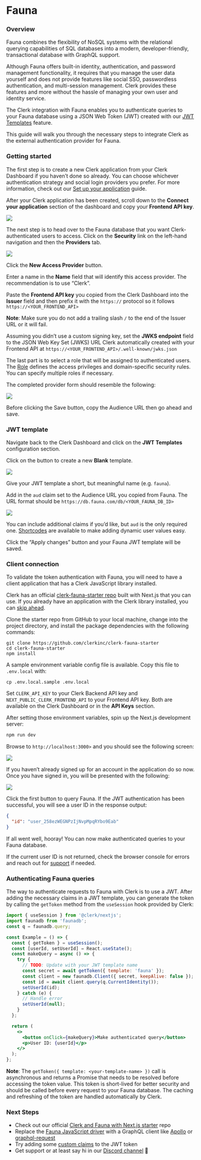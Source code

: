 # Fauna

### Overview

Fauna combines the flexibility of NoSQL systems with the relational querying capabilities of SQL databases into a modern, developer-friendly, transactional database with GraphQL support.

Although Fauna offers built-in identity, authentication, and password management functionality, it requires that you manage the user data yourself and does not provide features like social SSO, passwordless authentication, and multi-session management. Clerk provides these features and more without the hassle of managing your own user and identity service.

The Clerk integration with Fauna enables you to authenticate queries to your Fauna database using a JSON Web Token (JWT) created with our [JWT Templates](../popular-guides/jwt-templates.md) feature.

This guide will walk you through the necessary steps to integrate Clerk as the external authentication provider for Fauna.

### Getting started

The first step is to create a new Clerk application from your Clerk Dashboard if you haven’t done so already. You can choose whichever authentication strategy and social login providers you prefer. For more information, check out our [Set up your application](../popular-guides/setup-your-application.md) guide.

After your Clerk application has been created, scroll down to the **Connect your application** section of the dashboard and copy your **Frontend API key**.

![](../.gitbook/assets/05\_clerk-frontend-api.png)

The next step is to head over to the Fauna database that you want Clerk-authenticated users to access. Click on the **Security** link on the left-hand navigation and then the **Providers** tab.

![](../.gitbook/assets/02\_fauna-security.png)

Click the **New Access Provider** button.

Enter a name in the **Name** field that will identify this access provider. The recommendation is to use “Clerk”.

Paste the **Frontend API key** you copied from the Clerk Dashboard into the **Issuer** field and then prefix it with the `https://` protocol so it follows `https://<YOUR_FRONTEND_API>`

**Note**: Make sure you do not add a trailing slash `/` to the end of the Issuer URL or it will fail.

Assuming you didn’t use a custom signing key, set the **JWKS endpoint** field to the JSON Web Key Set (JWKS) URL Clerk automatically created with your Frontend API at `https://<YOUR_FRONTEND_API>/.well-known/jwks.json`

The last part is to select a role that will be assigned to authenticated users. The [Role](https://docs.fauna.com/fauna/current/security/roles) defines the access privileges and domain-specific security rules. You can specify multiple roles if necessary.

The completed provider form should resemble the following:

![](../.gitbook/assets/03\_provider-form.png)

Before clicking the Save button, copy the Audience URL then go ahead and save.

### JWT template

Navigate back to the Clerk Dashboard and click on the **JWT Templates** configuration section.

Click on the button to create a new **Blank** template.

![](../.gitbook/assets/04\_jwt-template.png)

Give your JWT template a short, but meaningful name (e.g. `fauna`).

Add in the `aud` claim set to the Audience URL you copied from Fauna. The URL format should be `https://db.fauna.com/db/<YOUR_FAUNA_DB_ID>`

![](../.gitbook/assets/05\_token-claims.png)

You can include additional claims if you’d like, but `aud` is the only required one. [Shortcodes](../popular-guides/jwt-templates.md#shortcodes) are available to make adding dynamic user values easy.

Click the “Apply changes” button and your Fauna JWT template will be saved.

### Client connection

To validate the token authentication with Fauna, you will need to have a client application that has a Clerk JavaScript library installed.

Clerk has an official [clerk-fauna-starter repo](https://github.com/clerkinc/clerk-fauna-starter) built with Next.js that you can use. If you already have an application with the Clerk library installed, you can [skip ahead](fauna.md#authenticating-fauna-queries).

Clone the starter repo from GitHub to your local machine, change into the project directory, and install the package dependencies with the following commands:

```shell
git clone https://github.com/clerkinc/clerk-fauna-starter
cd clerk-fauna-starter
npm install
```

A sample environment variable config file is available. Copy this file to `.env.local` with:

```shell
cp .env.local.sample .env.local
```

Set `CLERK_API_KEY` to your Clerk Backend API key and `NEXT_PUBLIC_CLERK_FRONTEND_API` to your Frontend API key. Both are available on the Clerk Dashboard or in the **API Keys** section.

After setting those environment variables, spin up the Next.js development server:

```bash
npm run dev
```

Browse to `http://localhost:3000>` and you should see the following screen:

![](../.gitbook/assets/06\_starter-screen.png)

If you haven’t already signed up for an account in the application do so now. Once you have signed in, you will be presented with the following:

![](<../.gitbook/assets/07\_app-screen (1).png>)

Click the first button to query Fauna. If the JWT authentication has been successful, you will see a user ID in the response output:

```json
{
  "id": "user_258ezWEGNPzIjNvpMpqRYbo9Eab"
}
```

If all went well, hooray! You can now make authenticated queries to your Fauna database.

If the current user ID is not returned, check the browser console for errors and reach out for [support](https://clerk.dev/support) if needed.

### Authenticating Fauna queries

The way to authenticate requests to Fauna with Clerk is to use a JWT. After adding the necessary claims in a JWT template, you can generate the token by calling the `getToken` method from the `useSession` hook provided by Clerk:

```jsx
import { useSession } from '@clerk/nextjs';
import faunadb from 'faunadb';
const q = faunadb.query;

const Example = () => {
  const { getToken } = useSession();
  const [userId, setUserId] = React.useState();
  const makeQuery = async () => {
    try {
      // TODO: Update with your JWT template name
      const secret = await getToken({ template: 'fauna' });
      const client = new faunadb.Client({ secret, keepAlive: false });
      const id = await client.query(q.CurrentIdentity());
      setUserId(id);
    } catch (e) {
      // Handle error
      setUserId(null);
    }
  };

  return (
    <>
      <button onClick={makeQuery}>Make authenticated query</button>
      <p>User ID: {userId}</p>
    </>
  );
};
```

**Note**: The `getToken({ template: <your-template-name> })` call is asynchronous and returns a Promise that needs to be resolved before accessing the token value. This token is short-lived for better security and should be called before every request to your Fauna database. The caching and refreshing of the token are handled automatically by Clerk.

### Next Steps

* Check out our official [Clerk and Fauna with Next.js starter](https://github.com/clerkinc/clerk-fauna-starter) repo
* Replace the [Fauna JavaScript driver](https://docs.fauna.com/fauna/current/drivers/javascript) with a GraphQL client like [Apollo](https://github.com/apollographql/apollo-client) or [graphql-request](https://github.com/prisma-labs/graphql-request)
* Try adding some [custom claims](../popular-guides/jwt-templates.md#template-basics) to the JWT token
* Get support or at least say hi in our [Discord channel](https://discord.com/invite/b5rXHjAg7A) 👋
